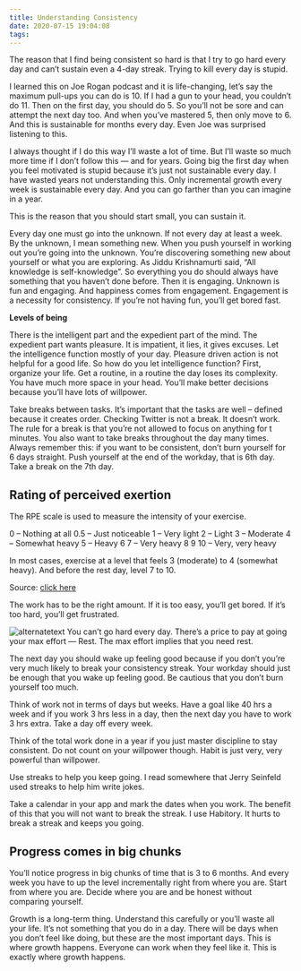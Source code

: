 ```yaml
---
title: Understanding Consistency
date: 2020-07-15 19:04:08
tags:
---
```

The reason that I find being consistent so hard is that I try to go hard every day and can’t sustain even a 4-day streak. Trying to kill every day is stupid.
<!--more-->
I learned this on Joe Rogan podcast and it is life-changing, let’s say the maximum pull-ups you can do is 10. If I had a gun to your head, you couldn’t do 11. Then on the first day, you should do 5. So you’ll not be sore and can attempt the next day too. And when you’ve mastered 5, then only move to 6. And this is sustainable for months every day. Even Joe was surprised listening to this.

I always thought if I do this way I’ll waste a lot of time. But I’ll waste so much more time if I don’t follow this — and for years. Going big the first day when you feel motivated is stupid because it’s just not sustainable every day. I have wasted years not understanding this. Only incremental growth every week is sustainable every day. And you can go farther than you can imagine in a year.

This is the reason that you should start small, you can sustain it.

Every day one must go into the unknown. If not every day at least a week. By the unknown, I mean something new. When you push yourself in working out you’re going into the unknown. You’re discovering something new about yourself or what you are exploring. As Jiddu Krishnamurti said, “All knowledge is self-knowledge”. So everything you do should always have something that you haven’t done before. Then it is engaging. Unknown is fun and engaging. And happiness comes from engagement. Engagement is a necessity for consistency. If you’re not having fun, you’ll get bored fast.

<b>Levels of being</b>

There is the intelligent part and the expedient part of the mind. The expedient part wants pleasure. It is impatient, it lies, it gives excuses. Let the intelligence function mostly of your day. Pleasure driven action is not helpful for a good life. So how do you let intelligence function? First, organize your life. Get a routine, in a routine the day loses its complexity. You have much more space in your head. You’ll make better decisions because you’ll have lots of willpower.

Take breaks between tasks. It’s important that the tasks are well – defined because it creates order. Checking Twitter is not a break. It doesn’t work. The rule for a break is that you’re not allowed to focus on anything for t minutes. You also want to take breaks throughout the day many times. Always remember this: if you want to be consistent, don’t burn yourself for 6 days straight. Push yourself at the end of the workday, that is 6th day. Take a break on the 7th day.

<h2>Rating of perceived exertion</h2>

The RPE scale is used to measure the intensity of your exercise. 

0 – Nothing at all
0.5 – Just noticeable
1 – Very light
2 – Light
3 – Moderate
4 – Somewhat heavy
5 – Heavy
6
7 – Very heavy
8
9
10 – Very, very heavy

In most cases, exercise at a level that feels 3 (moderate) to 4 (somewhat heavy). And before the rest day, level 7 to 10.

Source: [click here](https://my.clevelandclinic.org/health/articles/17450-rated-perceived-exertion-rpe-scale#:~:text=The%20RPE%20scale%20is%20used,difficult%20you%20find%20an%20activity)

The work has to be the right amount. If it is too easy, you’ll get bored. If it’s too hard, you’ll get frustrated.

<img src="https://pbs.twimg.com/media/BtzbBqEIUAAUKXg?format=jpg&name=large" alt="alternatetext">
You can’t go hard every day. There’s a price to pay at going your max effort — Rest. The max effort implies that you need rest.

The next day you should wake up feeling good because if you don’t you’re very much likely to break your consistency streak. Your workday should just be enough that you wake up feeling good. Be cautious that you don’t burn yourself too much.

Think of work not in terms of days but weeks. Have a goal like 40 hrs a week and if you work 3 hrs less in a day, then the next day you have to work 3 hrs extra. Take a day off every week.

Think of the total work done in a year if you just master discipline to stay consistent. Do not count on your willpower though. Habit is just very, very powerful than willpower.

Use streaks to help you keep going. I read somewhere that Jerry Seinfeld used streaks to help him write jokes.

Take a calendar in your app and mark the dates when you work. The benefit of this that you will not want to break the streak. I use Habitory. It hurts to break a streak and keeps you going.

<h2>Progress comes in big chunks</h2>

You’ll notice progress in big chunks of time that is 3 to 6 months. And every week you have to up the level incrementally right from where you are. Start from where you are. Decide where you are and be honest without comparing yourself.

Growth is a long-term thing. Understand this carefully or you’ll waste all your life. It’s not something that you do in a day. There will be days when you don’t feel like doing, but these are the most important days. This is where growth happens. Everyone can work when they feel like it. This is exactly where growth happens.
